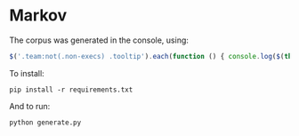 # Markov

The corpus was generated in the console, using:

```javascript
$('.team:not(.non-execs) .tooltip').each(function () { console.log($(this).text()) })
```

To install:

    pip install -r requirements.txt

And to run:

    python generate.py

